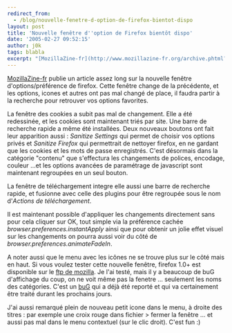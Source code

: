 ```yaml
---
redirect_from:
  - /blog/nouvelle-fenetre-d-option-de-firefox-bientot-dispo
layout: post
title: 'Nouvelle fenêtre d''option de Firefox bientôt dispo'
date: '2005-02-27 09:52:15'
author: j0k
tags: blabla
excerpt: "[MozillaZine-fr](http://www.mozillazine-fr.org/archive.phtml?article=6133) publie un article assez long sur la nouvelle fenêtre d'options/préférence de firefox.   Cette fenêtre change de la précédente, et les options, icones et autres ont pas mal changé de place, il faudra partir à la recherche pour retrouver vos options favorites.  \n  \nLa fenêtre      …"
---
```


[MozillaZine-fr](http://www.mozillazine-fr.org/archive.phtml?article=6133) publie un article assez long sur la nouvelle fenêtre d'options/préférence de firefox.   Cette fenêtre change de la précédente, et les options, icones et autres ont pas mal changé de place, il faudra partir à la recherche pour retrouver vos options favorites.

La fenêtre des cookies a subit pas mal de changement. Elle a été redessinée, et les cookies sont maintenant triés par site. Une barre de recherche rapide a même été installées. Deux nouveaux boutons ont fait leur apparition aussi : *Sanitize Settings* qui permet de choisir vos options privés et *Sanitize Firefox* qui permettrait de nettoyer firefox, en ne gardant que les cookies et les mots de passe enregistrés.      C'est désormais dans la catégorie "contenu" que s'effectura les changements de polices, encodage, couleur ...et les options avancées de paramétrage de javascript sont maintenant regroupées en un seul bouton.

La fenêtre de téléchargement integre elle aussi une barre de recherche rapide, et fusionne avec celle des plugins pour être regroupée sous le nom d'*Actions de téléchargement*.

Il est maintenant possible d'appliquer les changements directement sans pour cela cliquer sur OK, tout simple via la préférence cachée *browser.preferences.instantApply* ainsi que pour obtenir un jolie effet visuel sur les changements on pourra aussi voir du côté de *browser.preferences.animateFadeIn*.

A noter aussi que le menu avec les icônes ne se trouve plus sur le côté mais en haut. Si vous voulez tester cette nouvelle fenêtre, firefox 1.0+ est disponible sur le [ftp de mozilla](http://ftp.mozilla.org/pub/mozilla.org/firefox/nightly/latest-trunk/).   Je l'ai testé, mais il y a beaucoup de buG d'affichage du coup, on ne voit même pas la fenetre ... seulement les noms des catégories.    C'est un [buG](https://bugzilla.mozilla.org/show_bug.cgi?id=283738) qui a déjà été reporté et qui va certainement être traité durant les prochains jours.

J'ai aussi remarqué plein de nouveau petit icone dans le menu, à droite des titres : par exemple une croix rouge dans fichier &gt; fermer la fenêtre ... et aussi pas mal dans le menu contextuel (sur le clic droit). C'est fun :)
